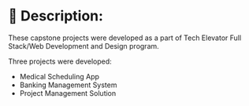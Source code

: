 # 💫 Description:

These capstone projects were developed as a part of Tech Elevator Full Stack/Web Development and Design program. 

Three projects were developed: 

- Medical Scheduling App
- Banking Management System
- Project Management Solution

  
